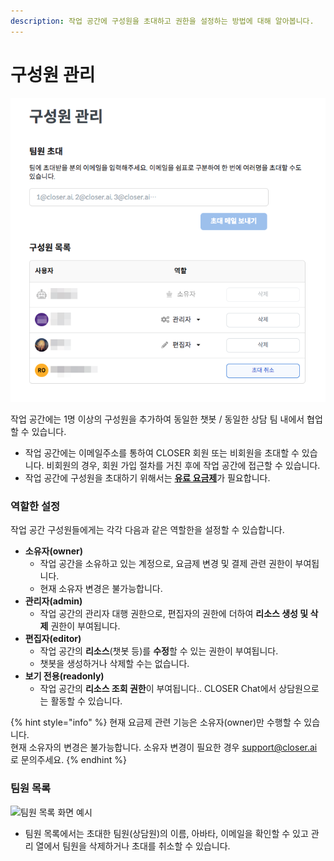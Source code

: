```yaml
---
description: 작업 공간에 구성원을 초대하고 권한을 설정하는 방법에 대해 알아봅니다.
---
```


# 구성원 관리

![&#xC791;&#xC5C5; &#xACF5;&#xAC04; &#xAD6C;&#xC131;&#xC6D0; &#xAD00;&#xB9AC; &#xD654;&#xBA74;](../../.gitbook/assets/image%20%2866%29.png)

작업 공간에는 1명 이상의 구성원을 추가하여 동일한 챗봇 / 동일한 상담 팀 내에서 협업할 수 있습니다. 

* 작업 공간에는 이메일주소를 통하여 CLOSER 회원 또는 비회원을 초대할 수 있습니다.  비회원의 경우, 회원 가입 절차를 거친 후에 작업 공간에 접근할 수 있습니다.
* 작업 공간에 구성원을 초대하기 위해서는 [**유료 요금제**](https://closer.ai/pricing/)가 필요합니다. 

### 역할한 설정

작업 공간 구성원들에게는 각각 다음과 같은 역할한을 설정할 수 있습합니다.

* **소유자\(owner\)**
  * 작업 공간을 소유하고 있는 계정으로, 요금제 변경 및 결제 관련 권한이 부여됩니다.
  * 현재 소유자 변경은 불가능합니다.
* **관리자\(admin\)**
  * 작업 공간의 관리자 대행 권한으로, 편집자의 권한에 더하여 **리소스 생성 및 삭제** 권한이 부여됩니다.
* **편집자\(editor\)**
  * 작업 공간의 **리소스**\(챗봇 등\)를 **수정**할 수 있는 권한이 부여됩니다.
  * 챗봇을 생성하거나 삭제할 수는 없습니다.
* **보기 전용\(readonly\)**
  * 작업 공간의 **리소스 조회 권한**이 부여됩니다..  CLOSER Chat에서 상담원으로는 활동할 수 있습니다.  

{% hint style="info" %}
현재 요금제 관련 기능은 소유자\(owner\)만 수행할 수 있습니다.  
현재 소유자의 변경은 불가능합니다. 소유자 변경이 필요한 경우 support@closer.ai 로 문의주세요.
{% endhint %}

###  <a id="member-list"></a>

### 팀원 목록 <a id="member-list"></a>

![&#xD300;&#xC6D0; &#xBAA9;&#xB85D; &#xD654;&#xBA74; &#xC608;&#xC2DC;](../../.gitbook/assets/undefined%20%2813%29.png)

* 팀원 목록에서는 초대한 팀원\(상담원\)의 이름, 아바타, 이메일을 확인할 수 있고 관리 열에서 팀원을 삭제하거나 초대를 취소할 수 있습니다.

